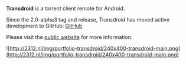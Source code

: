 **Transdroid** is a torrent client remote for Android.

Since the 2.0-alpha3 tag and release, Transdroid has moved active development to GitHub: [GitHub](https://github.com/erickok/transdroid)

Please visit the [public website](http://www.transdroid.org) for more information.

![http://2312.nl/img/portfolio-transdroid/240x400-transdroid-main.png](http://2312.nl/img/portfolio-transdroid/240x400-transdroid-main.png)